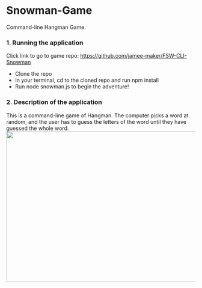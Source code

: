 # Snowman-Game
Command-line Hangman Game.


### 1. Running the application
Click link to go to game repo: https://github.com/jamee-maker/FSW-CLI-Snowman
<ul>
  <li>Clone the repo</li>
  <li>In your terminal, cd to the cloned repo and run npm install</li>
  <li>Run node snowman.js to begin the adventure!</li>
  </ul>
  
### 2. Description of the application
<div>
 This is a command-line game of Hangman. The computer picks a word at random, and the user has to guess the letters of the word until they have guessed the whole word.
  
  
  <img src="Assets/Snow intro.gif" width="700" height="400">
 
